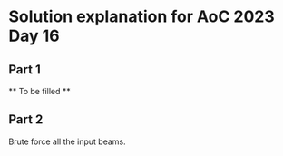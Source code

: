 # Solution explanation for AoC 2023 Day 16

## Part 1

** To be filled **

## Part 2

Brute force all the input beams.
